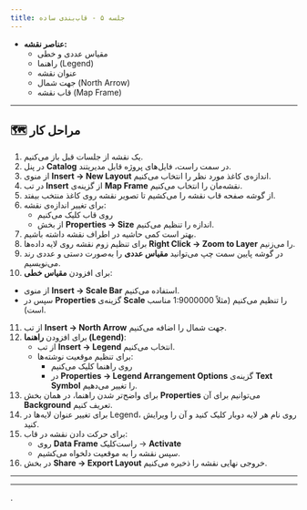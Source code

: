 ```yaml
---
title: جلسه ۵ - قاب‌بندی ساده
---
```


- **عناصر نقشه:**  
  - مقیاس عددی و خطی  
  - راهنما (Legend)  
  - عنوان نقشه  
  - جهت شمال (North Arrow)  
  - قاب نقشه (Map Frame)



---
## 🗺️ مراحل کار

1. یک نقشه از جلسات قبل باز می‌کنیم.  
2. در پنل **Catalog** در سمت راست، فایل‌های پروژه قابل مدیریتند.  
3. از منوی **Insert → New Layout** اندازه‌ی کاغذ مورد نظر را انتخاب می‌کنیم.  
4. در تب **Insert** از گزینه‌ی **Map Frame** نقشه‌مان را انتخاب می‌کنیم.
5. از گوشه صفحه قاب نقشه را می‌کشیم تا تصویر نقشه روی کاغذ منتخب بیفتد.  
6. برای تغییر اندازه‌ی نقشه:  
   - روی قاب کلیک می‌کنیم  
   - از بخش **Properties → Size** اندازه را تنظیم می‌کنیم.  
7. بهتر است کمی حاشیه در اطراف نقشه داشته باشیم.  
8. برای تنظیم زوم نقشه روی لایه داده‌ها **Right Click → Zoom to Layer** را می‌زنیم.  
9. در گوشه پایین سمت چپ می‌توانید **مقیاس عددی** را به‌صورت دستی و عددی رند می‌نویسیم.  
10. برای افزودن **مقیاس خطی**:  
   - از منوی **Insert → Scale Bar** استفاده می‌کنیم.  
   - سپس در **Properties** گزینه‌ی **Scale** را تنظیم می‌کنیم (مثلاً 1:9000000 مناسب است).  
11. از تب **Insert → North Arrow** جهت شمال را اضافه می‌کنیم.  
12. برای افزودن **راهنما (Legend)**:  
    - از تب **Insert → Legend** انتخاب می‌کنیم.  
    - برای تنظیم موقعیت نوشته‌ها:  
      - روی راهنما کلیک می‌کنیم 
      - در **Properties → Legend Arrangement Options** گزینه‌ی **Text Symbol** را تغییر می‌دهیم.  
13. برای واضح‌تر شدن راهنما، در همان بخش **Properties** می‌توانیم برای آن **Background** تعریف کنیم.  
14. برای تغییر عنوان لایه‌ها در Legend، روی نام هر لایه دوبار کلیک کنید و آن را ویرایش کنید.  
15. برای حرکت دادن نقشه در قاب:  
    - روی **Data Frame** راست‌کلیک → **Activate**  
    - سپس نقشه را به موقعیت دلخواه می‌کشیم.  
16. در بخش **Share → Export Layout** خروجی نهایی نقشه را ذخیره می‌کنیم.  

---

---
.

